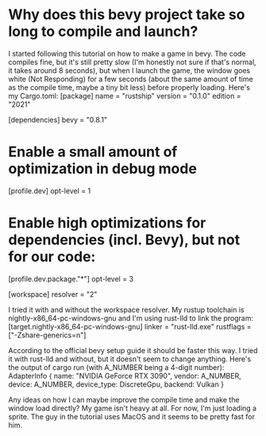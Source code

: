 
# Why does this bevy project take so long to compile and launch?

I started following this tutorial on how to make a game in bevy. The code compiles fine, but it's still pretty slow (I'm honestly not sure if that's normal, it takes around 8 seconds), but when I launch the game, the window goes white (Not Responding) for a few seconds (about the same amount of time as the compile time, maybe a tiny bit less) before properly loading.
Here's my Cargo.toml:
[package]
name = "rustship"
version = "0.1.0"
edition = "2021"

[dependencies]
bevy = "0.8.1"

# Enable a small amount of optimization in debug mode
[profile.dev]
opt-level = 1

# Enable high optimizations for dependencies (incl. Bevy), but not for our code:
[profile.dev.package."*"]
opt-level = 3

[workspace]
resolver = "2"

I tried it with and without the workspace resolver. My rustup toolchain is nightly-x86_64-pc-windows-gnu and I'm using rust-lld to link the program:
[target.nightly-x86_64-pc-windows-gnu]
linker = "rust-lld.exe"
rustflags = ["-Zshare-generics=n"]

According to the official bevy setup guide it should be faster this way. I tried it with rust-lld and without, but it doesn't seem to change anything.
Here's the output of cargo run (with A_NUMBER being a 4-digit number):
AdapterInfo { name: "NVIDIA GeForce RTX 3090", vendor: A_NUMBER, device: A_NUMBER, device_type: DiscreteGpu, backend: Vulkan }

Any ideas on how I can maybe improve the compile time and make the window load directly? My game isn't heavy at all. For now, I'm just loading a sprite. The guy in the tutorial uses MacOS and it seems to be pretty fast for him.

        